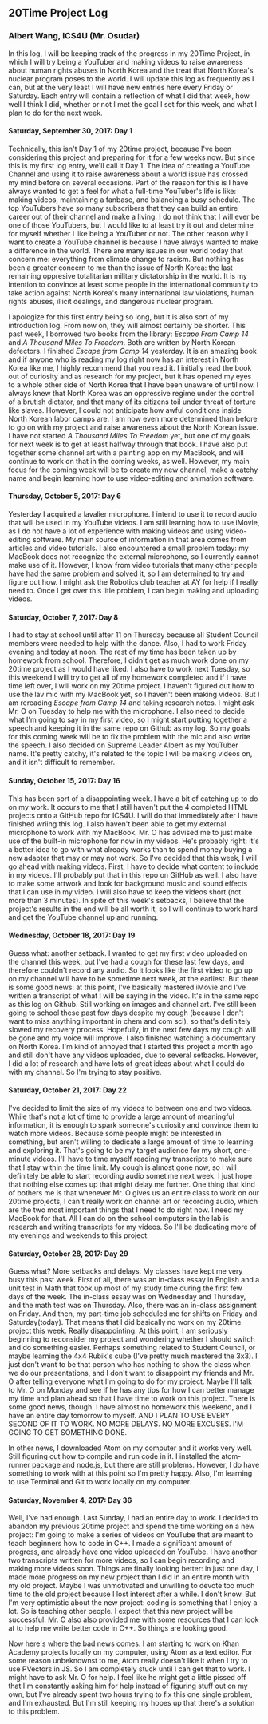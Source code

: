 ## 20Time Project Log

### Albert Wang, ICS4U (Mr. Osudar)

In this log, I will be keeping track of the progress in my 20Time Project, in which I will try being a YouTuber
and making videos to raise awareness about human rights abuses in North Korea and the treat that North Korea's
nuclear program poses to the world. I will update this log as frequently as I can, but at the very least I will
have new entries here every Friday or Saturday. Each entry will contain a reflection of what I did that week, how
well I think I did, whether or not I met the goal I set for this week, and what I plan to do for the next week.

#### Saturday, September 30, 2017: Day 1

Technically, this isn't Day 1 of my 20time project, because I've been considering this project and preparing for
it for a few weeks now. But since this is my first log entry, we'll call it Day 1. The idea of creating a YouTube
Channel and using it to raise awareness about a world issue has crossed my mind before on several occasions. Part
of the reason for this is I have always wanted to get a feel for what a full-time YouTuber's life is like: making
videos, maintaining a fanbase, and balancing a busy schedule. The top YouTubers have so many subscribers that they
can build an entire career out of their channel and make a living. I do not think that I will ever be one of those
YouTubers, but I would like to at least try it out and determine for myself whether I like being a YouTuber or
not. The other reason why I want to create a YouTube channel is because I have always wanted to make a difference
in the world. There are many issues in our world today that concern me: everything from climate change to racism.
But nothing has been a greater concern to me than the issue of North Korea: the last remaining oppresive totalitarian
military dictatorship in the world. It is my intention to convince at least some people in the international
community to take action against North Korea's many international law violations, human rights abuses, illicit
dealings, and dangerous nuclear program.

I apologize for this first entry being so long, but it is also sort of my introduction log. From now on, they will
almost certainly be shorter. This past week, I  borrowed two books from the library: *Escape From Camp 14* and *A
Thousand Miles To Freedom*. Both are written by North Korean defectors. I finished *Escape from Camp 14* yesterday.
It is an amazing book and if anyone who is reading my log right now has an interest in North Korea like me, I highly
recommend that you read it. I initially read the book out of curiosity and as research for my project, but it has
opened my eyes to a whole other side of North Korea that I have been unaware of until now. I always knew that North
Korea was an oppressive regime under the control of a brutish dictator, and that many of its citizens toil under
threat of torture like slaves. However, I could not anticipate how awful conditions inside North Korean labor camps
are. I am now even more determined than before to go on with my project and raise awareness about the North Korean
issue. I have not started *A Thousand Miles To Freedom* yet, but one of my goals for next week is to get at least
halfway through that book. I have also put together some channel art with a painting app on my MacBook, and will
continue to work on that in the coming weeks, as well. However, my main focus for the coming week will be to create
my new channel, make a catchy name and begin learning how to use video-editing and animation software.

#### Thursday, October 5, 2017: Day 6

Yesterday I acquired a lavalier microphone. I intend to use it to record audio that will be used in my YouTube videos.
I am still learning how to use iMovie, as I do not have a lot of experience with making videos and using video-editing
software. My main source of information in that area comes from articles and video tutorials. I also encountered a small
problem today: my MacBook does not recognize the external microphone, so I currently cannot make use of it. However, I
know from video tutorials that many other people have had the same problem and solved it, so I am determined to try and
figure out how. I might ask the Robotics club teacher at AY for help if I really need to. Once I get over this litle
problem, I can begin making and uploading videos.


#### Saturday, October 7, 2017: Day 8

I had to stay at school until after 11 on Thursday because all Student Council members were needed to help with the dance.
Also, I had to work Friday evening and today at noon. The rest of my time has been taken up by homework from school.
Therefore, I didn't get as much work done on my 20time project as I would have liked. I also have to work next Tuesday, so
this weekend I will try to get all of my homework completed and if I have time left over, I will work on my 20time project.
I haven't figured out how to use the lav mic with my MacBook yet, so I haven't been making videos. But I am rereading *Escape
from Camp 14* and taking research notes. I might ask Mr. O on Tuesday to help me with the microphone. I also need to decide
what I'm going to say in my first video, so I might start putting together a speech and keeping it in the same repo on Github
as my log. So my goals for this coming week will be to fix the problem with the mic and also write the speech. I also decided
on Supreme Leader Albert as my YouTuber name. It's pretty catchy, it's related to the topic I will be making videos on, and it
isn't difficult to remember.


#### Sunday, October 15, 2017: Day 16

This has been sort of a disappointing week. I have a bit of catching up to do on my work. It occurs to me that I still haven't put the 4 completed HTML projects onto a GitHub repo for ICS4U. I will do that immediately after I have finished wriing this log. I also haven't been able to get my external microphone to work with my MacBook. Mr. O has advised me to just make use of the built-in microphone for now in my videos. He's probably right: it's a better idea to go with what already works than to spend money buying a new adapter that may or may not work. So I've decided that this week, I will go ahead with making videos. First, I have to decide what content to include in my videos. I'll probably put that in this repo on GitHub as well. I also have to make some artwork and look for background music and sound effects that I can use in my video. I will also have to keep the videos short (not more than 3 minutes). In spite of this week's setbacks, I believe that the project's results in the end will be all worth it, so I will continue to work hard and get the YouTube channel up and running.

#### Wednesday, October 18, 2017: Day 19

Guess what: another setback. I wanted to get my first video uploaded on the channel this week, but I've had a cough for these last few days, and therefore couldn't record any audio. So it looks like the first video to go up on my channel will have to be sometime next week, at the earliest. But there is some good news: at this point, I've basically mastered iMovie and I've written a transcript of what I will be saying in the video. It's in the same repo as this log on Github. Still working on images and channel art. I've still been going to school these past few days despite my cough (because I don't want to miss anything important in chem and com sci), so that's definitely slowed my recovery process. Hopefully, in the next few days my cough will be gone and my voice will improve. I also finished watching a documentary on North Korea. I'm kind of annoyed that I started this project a month ago and still don't have any videos uploaded, due to several setbacks. However, I did a lot of research and have lots of great ideas about what I could do with my channel. So I'm trying to stay positive.

#### Saturday, October 21, 2017: Day 22

I've decided to limit the size of my videos to between one and two videos. While that's not a lot of time to provide a large amount of meaningful information, it is enough to spark someone's curiosity and convince them to watch more videos. Because some people might be interested in something, but aren't willing to dedicate a large amount of time to learning and exploring it. That's going to be my target audience for my short, one-minute videos. I'll have to time myself reading my transcripts to make sure that I stay within the time limit. My cough is almost gone now, so I will definitely be able to start recording audio sometime next week. I just hope that nothing else comes up that might delay me further. One thing that kind of bothers me is that whenever Mr. O gives us an entire class to work on our 20time projects, I can't really work on channel art or recording audio, which are the two most important things that I need to do right now. I need my MacBook for that. All I can do on the school computers in the lab is research and writing transcripts for my videos. So I'll be dedicating more of my evenings and weekends to this project.

#### Saturday, October 28, 2017: Day 29

Guess what? More setbacks and delays. My classes have kept me very busy this past week. First of all, there was an in-class essay in English and a unit test in Math that took up most of my study time during the first few days of the week. The in-class essay was on Wednesday and Thursday, and the math test was on Thursday. Also, there was an in-class assignment on Friday. And then, my part-time job scheduled me for shifts on Friday and Saturday(today). That means that I did basically no work on my 20time project this week. Really disappointing. At this point, I am seriously beginning to reconsider my project and wondering whether I should switch and do something easier. Perhaps something related to Student Council, or maybe learning the 4x4 Rubik's cube (I've pretty much mastered the 3x3). I just don't want to be that person who has nothing to show the class when we do our presentations, and I don't want to disappoint my friends and Mr. O after telling everyone what I'm going to do for my project. Maybe I'll talk to Mr. O on Monday and see if he has any tips for how I can better manage my time and plan ahead so that I have time to work on this project. There is some good news, though. I have almost no homework this weekend, and I have an entire day tomorrow to myself. AND I PLAN TO USE EVERY SECOND OF IT TO WORK. NO MORE DELAYS. NO MORE EXCUSES. I'M GOING TO GET SOMETHING DONE.

In other news, I downloaded Atom on my computer and it works very well. Still figuring out how to compile and run code in it. I installed the atom-runner package and node.js, but there are still problems. However, I do have something to work with at this point so I'm pretty happy. Also, I'm learning to use Terminal and Git to work locally on my computer.

#### Saturday, November 4, 2017: Day 36

Well, I've had enough. Last Sunday, I had an entire day to work. I decided to abandon my previous 20time project and spend the time working on a new project: I'm going to make a series of videos on YouTube that are meant to teach beginners how to code in C++. I made a significant amount of progress, and already have one video uploaded on YouTube. I have another two transcripts written for more videos, so I can begin recording and making more videos soon. Things are finally looking better: in just one day, I made more progress on my new project than I did in an entire month with my old project. Maybe I was unmotivated and unwilling to devote too much time to the old project because I lost interest after a while. I don't know. But I'm very optimistic about the new project: coding is something that I enjoy a lot. So is teaching other people. I expect that this new project will be successful. Mr. O also also provided me with some resources that I can look at to help me write better code in C++. So things are looking good.

Now here's where the bad news comes. I am starting to work on Khan Academy projects locally on my computer, using Atom as a text editor. For some reason unbeknownst to me, Atom really doesn't like it when I try to use PVectors in JS. So I am completely stuck until I can get that to work. I might have to ask Mr. O for help. I feel like he might get a little pissed off that I'm constantly asking him for help instead of figuring stuff out on my own, but I've already spent two hours trying to fix this one single problem, and I'm exhausted. But I'm still keeping my hopes up that there's a solution to this problem.

